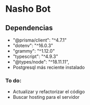# Nasho Bot

## Dependencias
- "@prisma/client": "^4.7.1"
- "dotenv": "^16.0.3"
- "grammy": "^1.12.0"
- "typescript": "^4.9.3"
- "@types/node": "^18.11.11",
- Postgresql más reciente instalado

### To do:
- Actualizar y refactorizar el código
- Buscar hosting para el servidor